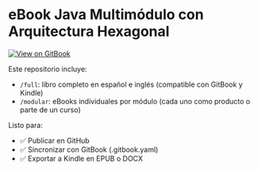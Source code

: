 # eBook Java Multimódulo con Arquitectura Hexagonal
[![View on GitBook](https://img.shields.io/badge/View%20on-GitBook-8B3FFD?style=flat&logo=gitbook)](https://java-ebooks.gitbook.io/java-hexagonal-architecture-ebook)

Este repositorio incluye:

- `/full`: libro completo en español e inglés (compatible con GitBook y Kindle)
- `/modular`: eBooks individuales por módulo (cada uno como producto o parte de un curso)

Listo para:

- ✅ Publicar en GitHub
- ✅ Sincronizar con GitBook (.gitbook.yaml)
- ✅ Exportar a Kindle en EPUB o DOCX
